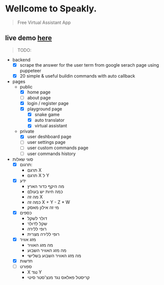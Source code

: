 # Wellcome to **Speakly**.
> Free Virtual Assistant App
## live demo <a href="https://speakly.cf">here</a>

> TODO:
- backend
    - [x] scrape the answer for the user term from google serach page using puppeteer
    - [x] 20 simple & useful buildin commands with auto callback
- pages
    - public 
        - [x] home page
        - [ ] about page
        - [x] login / register page
        - [x] playground page
            - [x] snake game
            - [x] auto translator
            - [x] virtual assistant 
    - private
        - [x] user deshboard page
        - [ ] user settings page
        - [ ] user custom commands page
        - [ ] user commands history

-   סוגי שאלות
    - [x]  תרגום:
        -   תרגם X
        -   תרגם X ל Y
    - [x]   ידע
        -   מה היקף כדור הארץ
        -   כמה חיות יש בעולם
        -   מה זה X
        -   כמה זה X + Y - Z * W
        -   מי זה אילון מאסק
    - [x] כספים
        - דולר לשקל
        - שקל לדולר
        - רופי ללירה
        - רופי ללירה מצרית
    - [x] מזג אוויר
        -   מה מזג האוויר
        -   מה מזג האוויר השבוע
        -   מה מזג האוויר השבוע בשלישי
    - [x] חדשות
    - [ ]  ספורט
        - X נגד Y
        - קריסטל פאלאס נגד מנצ'סטר סיטי
